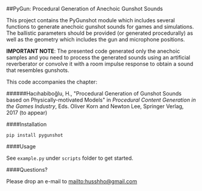 ##PyGun: Procedural Generation of Anechoic Gunshot Sounds

This project contains the PyGunshot module which includes several functions to generate anechoic gunshot sounds for games and simulations. The ballistic parameters should be provided (or generated procedurally) as well as the geometry which includes the gun and microphone positions. 

**IMPORTANT NOTE**: The presented code generated only the anechoic samples and you need to process the generated sounds using an artificial reverberator or convolve it with a room impulse response to obtain a sound that resembles gunshots.   

This code accompanies the chapter:

######Hacıhabiboğlu, H., "Procedural Generation of Gunshot Sounds based on Physically-motivated Models" in *Procedural Content Generation in the Games Industry*, Eds. Oliver Korn and Newton Lee, Springer Verlag, 2017 (to appear)

####Installation

`pip install pygunshot`

####Usage

See `example.py` under `scripts` folder to get started.

####Questions?

Please drop an e-mail to <mailto:husshho@gmail.com>